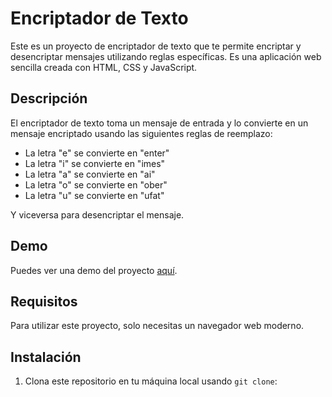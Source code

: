 # Encriptador de Texto

Este es un proyecto de encriptador de texto que te permite encriptar y desencriptar mensajes utilizando reglas específicas. Es una aplicación web sencilla creada con HTML, CSS y JavaScript.

## Descripción

El encriptador de texto toma un mensaje de entrada y lo convierte en un mensaje encriptado usando las siguientes reglas de reemplazo:

- La letra "e" se convierte en "enter"
- La letra "i" se convierte en "imes"
- La letra "a" se convierte en "ai"
- La letra "o" se convierte en "ober"
- La letra "u" se convierte en "ufat"

Y viceversa para desencriptar el mensaje.

## Demo

Puedes ver una demo del proyecto [aquí](URL_DE_LA_DEMO).

## Requisitos

Para utilizar este proyecto, solo necesitas un navegador web moderno.

## Instalación

1. Clona este repositorio en tu máquina local usando `git clone`:
   ```bash
